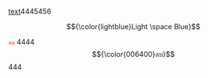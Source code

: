 <ins>text</ins>4445456

$${\color{lightblue}Light \space Blue}$$



<code style="color : red">ลบ</code>
4444 $${\color{006400}ลบ}$$ 444
